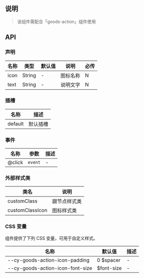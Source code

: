 ## 说明

> 该组件需配合「goods-action」组件使用

## API

### 声明

| 名称 | 类型   | 默认值 | 说明     | 必传 |
| ---- | ------ | ------ | -------- | ---- |
| icon | String | -      | 图标名称 | N    |
| text | String | -      | 说明文字 | N    |

### 插槽

| 名称    | 描述     |
| ------- | -------- |
| default | 默认插槽 |

### 事件

| 名称   | 参数    | 描述 |
| ------ | ------- | ---- |
| @click | `event` | -    |

### 外部样式类

| 类名            | 说明         |
| --------------- | ------------ |
| customClass     | 跟节点样式类 |
| customClassIcon | 图标样式类   |

### CSS 变量

组件提供了下列 CSS 变量，可用于自定义样式。

| 名称                             | 默认值     | 描述 |
| -------------------------------- | ---------- | ---- |
| --cy-goods-action-icon-padding   | 0 $spacer  | -    |
| --cy-goods-action-icon-font-size | $font-size | -    |